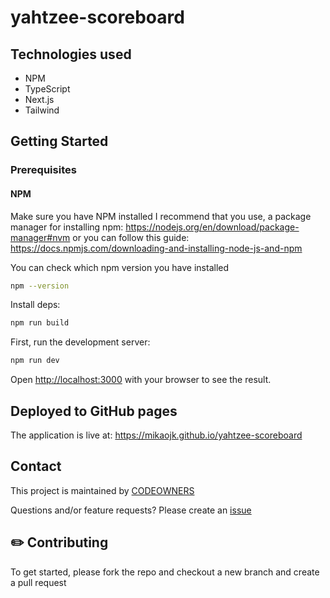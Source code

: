 # yahtzee-scoreboard

## Technologies used

* NPM
* TypeScript
* Next.js
* Tailwind

## Getting Started

### Prerequisites

#### NPM

Make sure you have NPM installed
I recommend that you use, a package manager for installing npm:
https://nodejs.org/en/download/package-manager#nvm
or you can follow this guide:
https://docs.npmjs.com/downloading-and-installing-node-js-and-npm

You can check which npm version you have installed

```bash
npm --version
```

Install deps:

```bash
npm run build
```

First, run the development server:

```bash
npm run dev
```

Open [http://localhost:3000](http://localhost:3000) with your browser to see the result.

## Deployed to GitHub pages

The application is live at: https://mikaojk.github.io/yahtzee-scoreboard

## Contact

This project is maintained by [CODEOWNERS](CODEOWNERS)

Questions and/or feature requests?
Please create an [issue](https://github.com/MikAoJk/yahtzee-scoreboard/issues)

## ✏️ Contributing

To get started, please fork the repo and checkout a new branch and create a pull request
